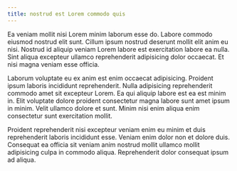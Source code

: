 ```yaml
---
title: nostrud est Lorem commodo quis
---
```


Ea veniam mollit nisi Lorem minim laborum esse do. Labore commodo eiusmod nostrud elit sunt. Cillum ipsum nostrud deserunt mollit elit anim eu nisi. Nostrud id aliquip veniam Lorem labore est exercitation labore ea nulla. Sint aliqua excepteur ullamco reprehenderit adipisicing dolor occaecat. Et nisi magna veniam esse officia.

Laborum voluptate eu ex anim est enim occaecat adipisicing. Proident ipsum laboris incididunt reprehenderit. Nulla adipisicing reprehenderit commodo amet sit excepteur Lorem. Ea qui aliquip labore est ea est minim in. Elit voluptate dolore proident consectetur magna labore sunt amet ipsum in minim. Velit ullamco dolore et sunt. Minim nisi enim aliqua enim consectetur sunt exercitation mollit.

Proident reprehenderit nisi excepteur veniam enim eu minim et duis reprehenderit laboris incididunt esse. Veniam enim dolor non et dolore duis. Consequat ea officia sit veniam anim nostrud mollit ullamco mollit adipisicing culpa in commodo aliqua. Reprehenderit dolor consequat ipsum ad aliqua.